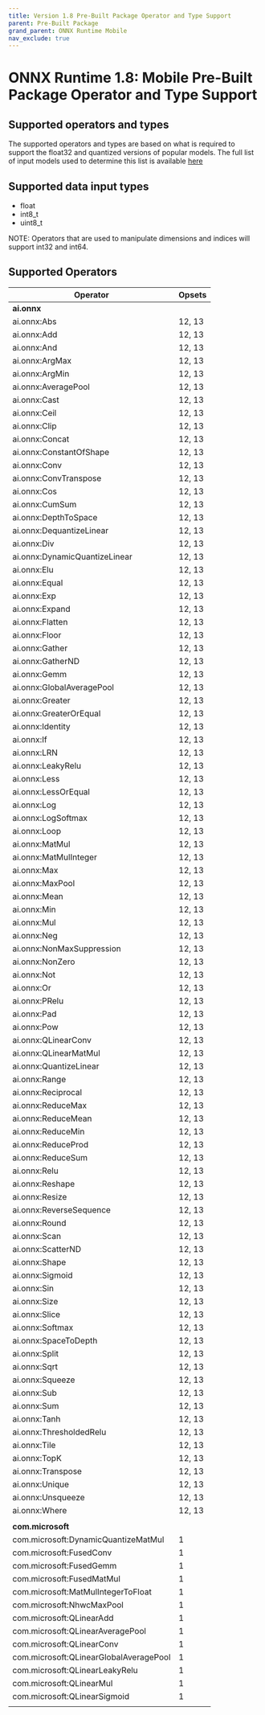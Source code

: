 ```yaml
---
title: Version 1.8 Pre-Built Package Operator and Type Support
parent: Pre-Built Package
grand_parent: ONNX Runtime Mobile
nav_exclude: true
---
```


# ONNX Runtime 1.8: Mobile Pre-Built Package Operator and Type Support

## Supported operators and types

The supported operators and types are based on what is required to support the float32 and quantized versions of popular models. The full list of input models used to determine this list is available [here](https://github.com/microsoft/onnxruntime/blob/master/tools/ci_build/github/android/mobile_package.required_operators.readme.txt)

## Supported data input types

  - float
  - int8_t
  - uint8_t

NOTE: Operators that are used to manipulate dimensions and indices will support int32 and int64.

## Supported Operators

|Operator|Opsets|
|--------|------|
|**ai.onnx**||
|ai.onnx:Abs|12, 13|
|ai.onnx:Add|12, 13|
|ai.onnx:And|12, 13|
|ai.onnx:ArgMax|12, 13|
|ai.onnx:ArgMin|12, 13|
|ai.onnx:AveragePool|12, 13|
|ai.onnx:Cast|12, 13|
|ai.onnx:Ceil|12, 13|
|ai.onnx:Clip|12, 13|
|ai.onnx:Concat|12, 13|
|ai.onnx:ConstantOfShape|12, 13|
|ai.onnx:Conv|12, 13|
|ai.onnx:ConvTranspose|12, 13|
|ai.onnx:Cos|12, 13|
|ai.onnx:CumSum|12, 13|
|ai.onnx:DepthToSpace|12, 13|
|ai.onnx:DequantizeLinear|12, 13|
|ai.onnx:Div|12, 13|
|ai.onnx:DynamicQuantizeLinear|12, 13|
|ai.onnx:Elu|12, 13|
|ai.onnx:Equal|12, 13|
|ai.onnx:Exp|12, 13|
|ai.onnx:Expand|12, 13|
|ai.onnx:Flatten|12, 13|
|ai.onnx:Floor|12, 13|
|ai.onnx:Gather|12, 13|
|ai.onnx:GatherND|12, 13|
|ai.onnx:Gemm|12, 13|
|ai.onnx:GlobalAveragePool|12, 13|
|ai.onnx:Greater|12, 13|
|ai.onnx:GreaterOrEqual|12, 13|
|ai.onnx:Identity|12, 13|
|ai.onnx:If|12, 13|
|ai.onnx:LRN|12, 13|
|ai.onnx:LeakyRelu|12, 13|
|ai.onnx:Less|12, 13|
|ai.onnx:LessOrEqual|12, 13|
|ai.onnx:Log|12, 13|
|ai.onnx:LogSoftmax|12, 13|
|ai.onnx:Loop|12, 13|
|ai.onnx:MatMul|12, 13|
|ai.onnx:MatMulInteger|12, 13|
|ai.onnx:Max|12, 13|
|ai.onnx:MaxPool|12, 13|
|ai.onnx:Mean|12, 13|
|ai.onnx:Min|12, 13|
|ai.onnx:Mul|12, 13|
|ai.onnx:Neg|12, 13|
|ai.onnx:NonMaxSuppression|12, 13|
|ai.onnx:NonZero|12, 13|
|ai.onnx:Not|12, 13|
|ai.onnx:Or|12, 13|
|ai.onnx:PRelu|12, 13|
|ai.onnx:Pad|12, 13|
|ai.onnx:Pow|12, 13|
|ai.onnx:QLinearConv|12, 13|
|ai.onnx:QLinearMatMul|12, 13|
|ai.onnx:QuantizeLinear|12, 13|
|ai.onnx:Range|12, 13|
|ai.onnx:Reciprocal|12, 13|
|ai.onnx:ReduceMax|12, 13|
|ai.onnx:ReduceMean|12, 13|
|ai.onnx:ReduceMin|12, 13|
|ai.onnx:ReduceProd|12, 13|
|ai.onnx:ReduceSum|12, 13|
|ai.onnx:Relu|12, 13|
|ai.onnx:Reshape|12, 13|
|ai.onnx:Resize|12, 13|
|ai.onnx:ReverseSequence|12, 13|
|ai.onnx:Round|12, 13|
|ai.onnx:Scan|12, 13|
|ai.onnx:ScatterND|12, 13|
|ai.onnx:Shape|12, 13|
|ai.onnx:Sigmoid|12, 13|
|ai.onnx:Sin|12, 13|
|ai.onnx:Size|12, 13|
|ai.onnx:Slice|12, 13|
|ai.onnx:Softmax|12, 13|
|ai.onnx:SpaceToDepth|12, 13|
|ai.onnx:Split|12, 13|
|ai.onnx:Sqrt|12, 13|
|ai.onnx:Squeeze|12, 13|
|ai.onnx:Sub|12, 13|
|ai.onnx:Sum|12, 13|
|ai.onnx:Tanh|12, 13|
|ai.onnx:ThresholdedRelu|12, 13|
|ai.onnx:Tile|12, 13|
|ai.onnx:TopK|12, 13|
|ai.onnx:Transpose|12, 13|
|ai.onnx:Unique|12, 13|
|ai.onnx:Unsqueeze|12, 13|
|ai.onnx:Where|12, 13|
|||
|**com.microsoft**||
|com.microsoft:DynamicQuantizeMatMul|1|
|com.microsoft:FusedConv|1|
|com.microsoft:FusedGemm|1|
|com.microsoft:FusedMatMul|1|
|com.microsoft:MatMulIntegerToFloat|1|
|com.microsoft:NhwcMaxPool|1|
|com.microsoft:QLinearAdd|1|
|com.microsoft:QLinearAveragePool|1|
|com.microsoft:QLinearConv|1|
|com.microsoft:QLinearGlobalAveragePool|1|
|com.microsoft:QLinearLeakyRelu|1|
|com.microsoft:QLinearMul|1|
|com.microsoft:QLinearSigmoid|1|
|||

